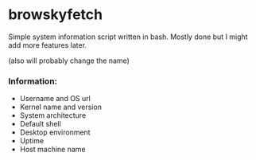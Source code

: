 # browskyfetch

Simple system information script written in bash. Mostly done but I might add more features later.

(also will probably change the name)

### Information:

- Username and OS url
- Kernel name and version
- System architecture
- Default shell
- Desktop environment
- Uptime
- Host machine name



